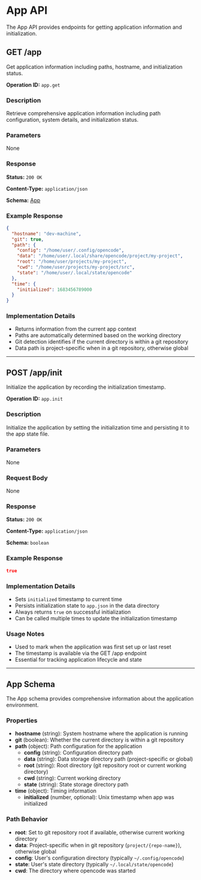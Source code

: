 # App API

The App API provides endpoints for getting application information and initialization.

## GET /app

Get application information including paths, hostname, and initialization status.

**Operation ID:** `app.get`

### Description

Retrieve comprehensive application information including path configuration, system details, and initialization status.

### Parameters

None

### Response

**Status:** `200 OK`

**Content-Type:** `application/json`

**Schema:** [App](#app-schema)

### Example Response

```json
{
  "hostname": "dev-machine",
  "git": true,
  "path": {
    "config": "/home/user/.config/opencode",
    "data": "/home/user/.local/share/opencode/project/my-project",
    "root": "/home/user/projects/my-project",
    "cwd": "/home/user/projects/my-project/src",
    "state": "/home/user/.local/state/opencode"
  },
  "time": {
    "initialized": 1683456789000
  }
}
```

### Implementation Details

- Returns information from the current app context
- Paths are automatically determined based on the working directory
- Git detection identifies if the current directory is within a git repository
- Data path is project-specific when in a git repository, otherwise global

---

## POST /app/init

Initialize the application by recording the initialization timestamp.

**Operation ID:** `app.init`

### Description

Initialize the application by setting the initialization time and persisting it to the app state file.

### Parameters

None

### Request Body

None

### Response

**Status:** `200 OK`

**Content-Type:** `application/json`

**Schema:** `boolean`

### Example Response

```json
true
```

### Implementation Details

- Sets `initialized` timestamp to current time
- Persists initialization state to `app.json` in the data directory
- Always returns `true` on successful initialization
- Can be called multiple times to update the initialization timestamp

### Usage Notes

- Used to mark when the application was first set up or last reset
- The timestamp is available via the GET /app endpoint
- Essential for tracking application lifecycle and state

---

## App Schema

The App schema provides comprehensive information about the application environment.

### Properties

- **hostname** (string): System hostname where the application is running
- **git** (boolean): Whether the current directory is within a git repository
- **path** (object): Path configuration for the application
  - **config** (string): Configuration directory path
  - **data** (string): Data storage directory path (project-specific or global)
  - **root** (string): Root directory (git repository root or current working directory)
  - **cwd** (string): Current working directory
  - **state** (string): State storage directory path
- **time** (object): Timing information
  - **initialized** (number, optional): Unix timestamp when app was initialized

### Path Behavior

- **root**: Set to git repository root if available, otherwise current working directory
- **data**: Project-specific when in git repository (`project/{repo-name}`), otherwise global
- **config**: User's configuration directory (typically `~/.config/opencode`)
- **state**: User's state directory (typically `~/.local/state/opencode`)
- **cwd**: The directory where opencode was started
